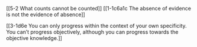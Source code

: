 [[5-2 What counts cannot be counted]]
[[1-1c6a1c The absence of evidence is not the evidence of absence]]

[[3-1d6e You can only progress within the context of your own specificity. You can’t progress objectively, although you can progress towards the objective knowledge.]]
